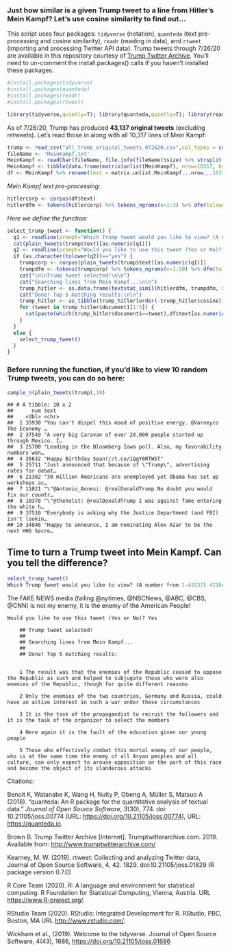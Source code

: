 ### Just how similar is a given Trump tweet to a line from Hitler’s Mein Kampf? Let’s use cosine similarity to find out…


This script uses four packages: ```tidyverse``` (notation), ```quanteda``` (text
pre-processing and cosine similarity), ```readr``` (reading in
data), and ```rtweet``` (importing and processing Twitter API data). Trump tweets through 7/26/20 are available in this repository courtesy of [Trump Twitter Archive](http://trumptwitterarchive.com/). You’ll
need to un-comment the install.packages() calls if you haven’t installed
these packages.

``` r
#install.packages(tidyverse)
#install.packages(quanteda)
#install.packages(readr)
#install.packages(rtweet)

library(tidyverse,quietly=T); library(quanteda,quietly=T); library(readr,quietly=T); library(rtweet,quietly=T)
```

As of 7/26/20, Trump has produced **43,137 original tweets** (excluding
retweets). Let’s read those in along with all 10,317 lines of Mein
Kampf:

``` r
trump <- read_csv("all_trump_original_tweets_072620.csv",col_types = cols())
fileName <- 'MeinKampf.txt'
MeinKampf <- readChar(fileName, file.info(fileName)$size) %>% strsplit("\\.\\s|\\!\\s|\\?\\s")
MeinKampf <- tibble(data.frame(matrix(unlist(MeinKampf), nrow=10317, byrow=T),stringsAsFactors=FALSE))
df <- MeinKampf %>% rename(text = matrix.unlist.MeinKampf...nrow...10317..byrow...T.)
```

*Mein Kampf text pre-processing:*

``` r
hitlercorp <- corpus(df$text)
hitlerdfm <- tokens(hitlercorp) %>% tokens_ngrams(n=1:3) %>% dfm(tolower=TRUE,remove_url=TRUE,stem=TRUE,remove_punct=TRUE,remove=c(stopwords("english")))
```

*Here we define the function:*

``` r
select_trump_tweet <- function() {
  q1 <- readline(prompt="Which Trump tweet would you like to view? (A number from 1-43137) ")
  cat(plain_tweets(trump$text)[as.numeric(q1)])
  q2 <- readline(prompt="Would you like to use this tweet (Yes or No)? ")
  if (as.character(tolower(q2))=="yes") {
    trumpcorp <- corpus(plain_tweets(trump$text)[as.numeric(q1)]) 
    trumpdfm <- tokens(trumpcorp) %>% tokens_ngrams(n=1:10) %>% dfm(tolower=TRUE,remove_url=TRUE,stem=TRUE,remove_punct=TRUE,remove=c(stopwords("english"), "t.co", "https", "rt", "amp", "http", "t.c", "can", "~","RT","realdonaldtrump"))
    cat("\n\nTrump tweet selected!\n\n")
    cat("Searching lines from Mein Kampf...\n\n")
    trump_hitler <- as.data.frame(textstat_simil(hitlerdfm, trumpdfm, margin = "documents",method="cosine"))
    cat("Done! Top 5 matching results:\n\n")
    trump_hitler <- as_tibble(trump_hitler[order(-trump_hitler$cosine),])
    for (tweet in trump_hitler$document1[1:5]) {
      cat(paste(which(trump_hitler$document1==tweet),df$text[as.numeric(substr(tweet,5,nchar(tweet)))],"\n\n"))
    }
  }
  else {
    select_trump_tweet()
  }
}
```

### Before running the function, if you’d like to view 10 random Trump tweets, you can do so here:

``` r
sample_n(plain_tweets(trump),10)
```

    ## # A tibble: 10 x 2
    ##      num text                                                                   
    ##    <dbl> <chr>                                                                  
    ##  1 35930 "You can't dispel this mood of positive energy. @Varneyco The Economy …
    ##  2 37549 "A very big Caravan of over 20,000 people started up through Mexico. I…
    ##  3 25700 "Leading in the Bloomberg Iowa poll. Also, my favorability numbers wen…
    ##  4 35632 "Happy Birthday Sean!//t.co/iQgY6RTWST"                                
    ##  5 25711 "Just announced that because of \"Trump\", advertising rates for debat…
    ##  6 21382 "30 million Americans are unemployed yet Obama has set up workshops ac…
    ##  7 11021 "\"@Antonio_Annesi: @realDonaldTrump No doubt you would fix our countr…
    ##  8 10378 "\"@theholst: @realDonaldTrump I was against fame entering the white h…
    ##  9 37510 "Everybody is asking why the Justice Department (and FBI) isn't lookin…
    ## 10 34846 "Happy to announce, I am nominating Alex Azar to be the next HHS Secre…

Time to turn a Trump tweet into Mein Kampf. Can you tell the difference?
------------------------------------------------------------------------

``` r
select_trump_tweet()
Which Trump tweet would you like to view? (A number from 1-43137) 42164
```

The FAKE NEWS media (failing @nytimes, @NBCNews, @ABC, @CBS, @CNN) is not my enemy, it is the enemy of the American People!

```
Would you like to use this tweet (Yes or No)? Yes

    ## Trump tweet selected!
    ## 
    ## Searching lines from Mein Kampf...
    ## 
    ## Done! Top 5 matching results:


    1 The result was that the enemies of the Republic ceased to oppose the Republic as such and helped to subjugate those who were also enemies of the Republic, though for quite different reasons 
    
    2 Only the enemies of the two countries, Germany and Russia, could have an active interest in such a war under these circumstances 
    
    3 It is the task of the propagandist to recruit the followers and it is the task of the organizer to select the members 
     
    4 Here again it is the fault of the education given our young people 
    
    5 Those who effectively combat this mortal enemy of our people, who is at the same time the enemy of all Aryan peoples and all culture, can only expect to arouse opposition on the part of this race and become the object of its slanderous attacks
```

Citations:

Benoit K, Watanabe K, Wang H, Nulty P, Obeng A, Müller S, Matsuo A (2018). “quanteda: An R package for the quantitative
analysis of textual data.” _Journal of Open Source Software_, *3*(30), 774. doi: 10.21105/joss.00774 (URL:
https://doi.org/10.21105/joss.00774), URL: https://quanteda.io.

Brown B. Trump Twitter Archive [Internet]. Trumptwitterarchive.com. 2019. Available from: http://www.trumptwitterarchive.com/

Kearney, M. W. (2019). rtweet: Collecting and analyzing Twitter data, Journal of Open Source Software, 4, 42. 1829.
  doi:10.21105/joss.01829 (R package version 0.7.0)

R Core Team (2020). R: A language and environment for statistical computing. R Foundation for Statistical Computing,
  Vienna, Austria. URL https://www.R-project.org/.
  
RStudio Team (2020). RStudio: Integrated Development for R. RStudio, PBC, Boston, MA URL http://www.rstudio.com/.

Wickham et al., (2019). Welcome to the tidyverse. Journal of Open Source Software, 4(43), 1686,
  https://doi.org/10.21105/joss.01686
